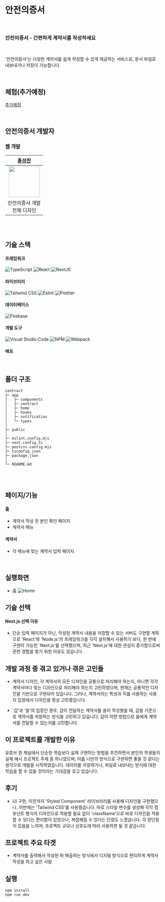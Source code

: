 # 안전의증서

<br/>

### **안전의증서** - 간편하게 계약서를 작성하세요

<br/>

'안전의증서'는 다양한 계약서를 쉽게 작성할 수 있게 제공하는 서비스로, 문서 파일로 내보내거나 저장이 가능합니다.   

<br/>

## 체험(추가예정)
[추가예정]()

<br/>

## 안전의증서 개발자

### 웹 개발

|                           [홍성찬](https://github.com/Hschan2)                            |
| :---------------------------------------------------------------------------------------: |
| <img src="https://avatars.githubusercontent.com/u/39434913?v=4" width="100" height="100"> |
|                       안전의증서 개발 <br/> 전체 디자인                        |

<br/>
<br/>

## 기술 스택

#### 프레임워크

![TypeScript](https://img.shields.io/badge/typescript-%23007ACC.svg?style=for-the-badge&logo=typescript&logoColor=white)
![React](https://img.shields.io/badge/react-61DAFB?style=for-the-badge&logo=react&logoColor=black)
![NextJS](https://img.shields.io/badge/next.js-000000?style=for-the-badge&logo=nextdotjs&logoColor=white)

#### 라이브러리

![Tailwind CSS](https://img.shields.io/badge/Tailwind_CSS-grey?style=for-the-badge&logo=tailwind-css&logoColor=38B2AC)
![Eslint](https://img.shields.io/badge/Eslint-4B0082?style=flat-square&logo=Eslint&logoColor=white)
![Prettier](https://img.shields.io/badge/prettier-FF69B4?style=flat-square&logo=prettier&logoColor=white)

#### 데이터베이스

![Firebase](https://img.shields.io/badge/Firebase-039BE5?style=for-the-badge&logo=Firebase&logoColor=white)

#### 개발 도구

![Visual Studio Code](https://img.shields.io/badge/Visual%20Studio%20Code-0078d7.svg?style=for-the-badge&logo=visual-studio-code&logoColor=white)
![NPM](https://img.shields.io/badge/NPM-CB3837?style=for-the-badge)
![Webpack](https://img.shields.io/badge/Webpack-8DD6F9?style=for-the-badge)

#### 배포

<!-- ![Firebase](https://img.shields.io/badge/Firebase-039BE5?style=for-the-badge&logo=Firebase&logoColor=white) -->

<br/>

## 폴더 구조

```
contract
├─ app
│   ├─ components
│   ├─ contract
│   ├─ home
│   ├─ hooks
│   ├─ notification
│   └─ types
│
├─ public
│
├─ eslint.config.mjs
├─ next.config.ts
├─ postcss.config.mjs
├─ tsconfig.json
├─ package.json
│
└─ README.md
```

<br/>
<br/>

## 페이지/기능

#### 홈

- 계약서 작성 전 본인 확인 페이지
- 계약서 메뉴

#### 계약서

- 각 메뉴에 맞는 계약서 입력 페이지

<br/>

## 실행화면
- 홈
![Home](https://blog.kakaocdn.net/dn/YBUGN/btsNaANgtAR/nkIdM3Imf1hzOv4wkx0Xf0/img.gif)

## 기술 선택
#### Next.js 선택 이유
- 단순 입력 페이지가 아닌, 작성된 계약서 내용을 저장할 수 있는 서버도 구현할 계획으로 'React'와 'Node.js'의 프레임워크를 각각 설치해서 사용하기 보다, 한 번에 구현이 가능한 'Next.js'를 선택했으며, 최근 'Next.js'에 대한 관심이 증가함으로써 관련 경험을 쌓기 위한 이유도 있습니다.   

## 개발 과정 중 겪고 있거나 겪은 고민들
- 계약서 디자인, 각 계약서의 모든 디자인을 공통으로 처리해야 하는지, 아니면 각각 계약서마다 맞는 디자인으로 처리해야 하는지 고민하였으며, 현재는 공통적인 디자인을 기반으로 구현되어 있습니다. 그러나, 계약서라는 특성과 이를 사용하는 사용자 입장에서 디자인을 항상 고민중입니다.   

- '갑'과 '을'의 입장인 경우, 갑이 전달하는 계약서를 을이 작성했을 때, 갑을 기준으로 계약서를 저장하는 방식을 고민하고 있습니다. 갑이 어떤 방법으로 을에게 계약서를 전달할 수 있는지를 고민합니다.   

## 이 프로젝트를 개발한 이유
유튜브 한 채널에서 단순한 학습보다 실제 구현하는 방법을 추천하면서 본인의 학생들의 실제 예시 프로젝트 주제 중 하나였으며, 이를 나만의 방식으로 구현하면 좋을 것 같다는 생각으로 개발을 시작하였습니다. 데이터를 저장하거나, 파일로 내보내는 방식에 대한 학습을 할 수 있을 것이라는 기대감을 갖고 있습니다.   

## 후기
- UI 구현, 이전까지 'Styled Component' 라이브러리를 사용해 디자인을 구현했으나, 이번에는 'Tailwind CSS'를 사용했습니다. 따로 스타일 변수를 생성해 각각 컴포넌트 형식의 디자인으로 적용할 필요 없이 'className'으로 바로 디자인을 적용할 수 있다는 편리함이 있었으나, 복잡해질 수 있다는 단점도 느꼈습니다. 각 장단점이 있음을 느끼며, 프로젝트 규모나 선호도에 따라 사용하면 될 것 같습니다.   

## 프로젝트 주요 타겟
- 계약서를 출력해서 작성한 뒤 제출하는 방식에서 디지털 방식으로 편리하게 계약서 작성을 하고 싶은 사람

## 실행

```
npm install
npm run dev
```
